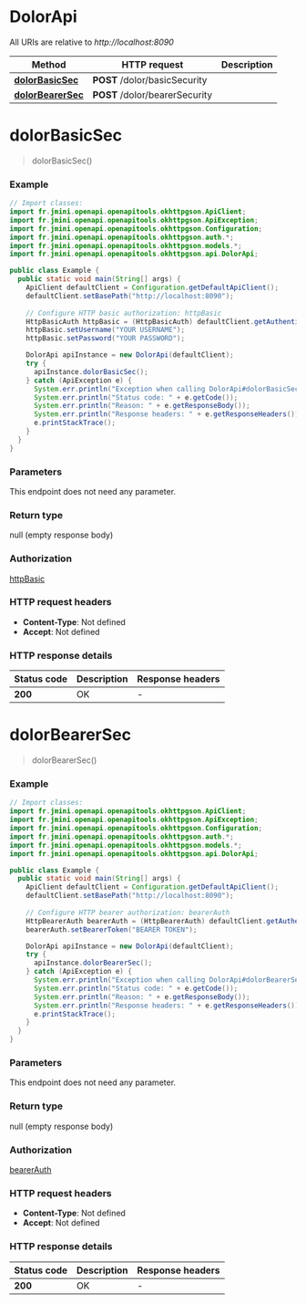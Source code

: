 # DolorApi

All URIs are relative to *http://localhost:8090*

Method | HTTP request | Description
------------- | ------------- | -------------
[**dolorBasicSec**](DolorApi.md#dolorBasicSec) | **POST** /dolor/basicSecurity | 
[**dolorBearerSec**](DolorApi.md#dolorBearerSec) | **POST** /dolor/bearerSecurity | 


<a name="dolorBasicSec"></a>
# **dolorBasicSec**
> dolorBasicSec()



### Example
```java
// Import classes:
import fr.jmini.openapi.openapitools.okhttpgson.ApiClient;
import fr.jmini.openapi.openapitools.okhttpgson.ApiException;
import fr.jmini.openapi.openapitools.okhttpgson.Configuration;
import fr.jmini.openapi.openapitools.okhttpgson.auth.*;
import fr.jmini.openapi.openapitools.okhttpgson.models.*;
import fr.jmini.openapi.openapitools.okhttpgson.api.DolorApi;

public class Example {
  public static void main(String[] args) {
    ApiClient defaultClient = Configuration.getDefaultApiClient();
    defaultClient.setBasePath("http://localhost:8090");
    
    // Configure HTTP basic authorization: httpBasic
    HttpBasicAuth httpBasic = (HttpBasicAuth) defaultClient.getAuthentication("httpBasic");
    httpBasic.setUsername("YOUR USERNAME");
    httpBasic.setPassword("YOUR PASSWORD");

    DolorApi apiInstance = new DolorApi(defaultClient);
    try {
      apiInstance.dolorBasicSec();
    } catch (ApiException e) {
      System.err.println("Exception when calling DolorApi#dolorBasicSec");
      System.err.println("Status code: " + e.getCode());
      System.err.println("Reason: " + e.getResponseBody());
      System.err.println("Response headers: " + e.getResponseHeaders());
      e.printStackTrace();
    }
  }
}
```

### Parameters
This endpoint does not need any parameter.

### Return type

null (empty response body)

### Authorization

[httpBasic](../README.md#httpBasic)

### HTTP request headers

 - **Content-Type**: Not defined
 - **Accept**: Not defined

### HTTP response details
| Status code | Description | Response headers |
|-------------|-------------|------------------|
**200** | OK |  -  |

<a name="dolorBearerSec"></a>
# **dolorBearerSec**
> dolorBearerSec()



### Example
```java
// Import classes:
import fr.jmini.openapi.openapitools.okhttpgson.ApiClient;
import fr.jmini.openapi.openapitools.okhttpgson.ApiException;
import fr.jmini.openapi.openapitools.okhttpgson.Configuration;
import fr.jmini.openapi.openapitools.okhttpgson.auth.*;
import fr.jmini.openapi.openapitools.okhttpgson.models.*;
import fr.jmini.openapi.openapitools.okhttpgson.api.DolorApi;

public class Example {
  public static void main(String[] args) {
    ApiClient defaultClient = Configuration.getDefaultApiClient();
    defaultClient.setBasePath("http://localhost:8090");
    
    // Configure HTTP bearer authorization: bearerAuth
    HttpBearerAuth bearerAuth = (HttpBearerAuth) defaultClient.getAuthentication("bearerAuth");
    bearerAuth.setBearerToken("BEARER TOKEN");

    DolorApi apiInstance = new DolorApi(defaultClient);
    try {
      apiInstance.dolorBearerSec();
    } catch (ApiException e) {
      System.err.println("Exception when calling DolorApi#dolorBearerSec");
      System.err.println("Status code: " + e.getCode());
      System.err.println("Reason: " + e.getResponseBody());
      System.err.println("Response headers: " + e.getResponseHeaders());
      e.printStackTrace();
    }
  }
}
```

### Parameters
This endpoint does not need any parameter.

### Return type

null (empty response body)

### Authorization

[bearerAuth](../README.md#bearerAuth)

### HTTP request headers

 - **Content-Type**: Not defined
 - **Accept**: Not defined

### HTTP response details
| Status code | Description | Response headers |
|-------------|-------------|------------------|
**200** | OK |  -  |

